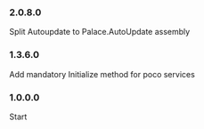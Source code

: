 ### 2.0.8.0
Split Autoupdate to Palace.AutoUpdate assembly

### 1.3.6.0
Add mandatory Initialize method for poco services

### 1.0.0.0
Start